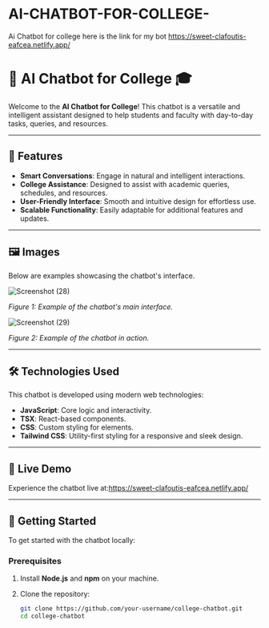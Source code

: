 # AI-CHATBOT-FOR-COLLEGE-
Ai Chatbot for college 
here is the link for my bot
https://sweet-clafoutis-eafcea.netlify.app/
# 🤖 **AI Chatbot for College** 🎓

Welcome to the **AI Chatbot for College**! This chatbot is a versatile and intelligent assistant designed to help students and faculty with day-to-day tasks, queries, and resources.

---

## 🌟 **Features**

- **Smart Conversations**: Engage in natural and intelligent interactions.
- **College Assistance**: Designed to assist with academic queries, schedules, and resources.
- **User-Friendly Interface**: Smooth and intuitive design for effortless use.
- **Scalable Functionality**: Easily adaptable for additional features and updates.

---

## 🖼️ **Images**

Below are examples showcasing the chatbot's interface.

![Screenshot (28)](https://github.com/user-attachments/assets/287d63d9-78e5-433c-9c6a-1866f6f1f845)

*Figure 1: Example of the chatbot's main interface.*

![Screenshot (29)](https://github.com/user-attachments/assets/ed7a6e3d-fee9-4d3d-9ee9-373e67062fa4)

*Figure 2: Example of the chatbot in action.*

---

## 🛠️ **Technologies Used**

This chatbot is developed using modern web technologies:

- **JavaScript**: Core logic and interactivity.
- **TSX**: React-based components.
- **CSS**: Custom styling for elements.
- **Tailwind CSS**: Utility-first styling for a responsive and sleek design.

---

## 📌 **Live Demo**

Experience the chatbot live at:https://sweet-clafoutis-eafcea.netlify.app/

---

## 🚀 **Getting Started**

To get started with the chatbot locally:

### Prerequisites

1. Install **Node.js** and **npm** on your machine.
2. Clone the repository:

   ```bash
   git clone https://github.com/your-username/college-chatbot.git
   cd college-chatbot
